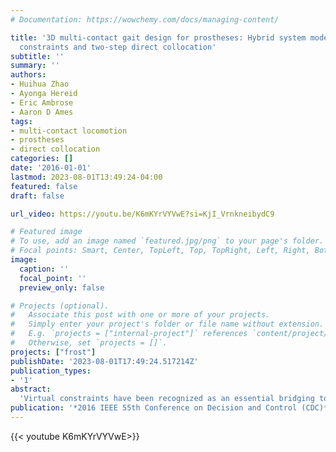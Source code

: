 ```yaml
---
# Documentation: https://wowchemy.com/docs/managing-content/

title: '3D multi-contact gait design for prostheses: Hybrid system models, virtual
  constraints and two-step direct collocation'
subtitle: ''
summary: ''
authors:
- Huihua Zhao
- Ayonga Hereid
- Eric Ambrose
- Aaron D Ames
tags: 
- multi-contact locomotion
- prostheses
- direct collocation
categories: []
date: '2016-01-01'
lastmod: 2023-08-01T13:49:24-04:00
featured: false
draft: false

url_video: https://youtu.be/K6mKYrVYVwE?si=KjI_VrnkneibydC9

# Featured image
# To use, add an image named `featured.jpg/png` to your page's folder.
# Focal points: Smart, Center, TopLeft, Top, TopRight, Left, Right, BottomLeft, Bottom, BottomRight.
image:
  caption: ''
  focal_point: ''
  preview_only: false

# Projects (optional).
#   Associate this post with one or more of your projects.
#   Simply enter your project's folder or file name without extension.
#   E.g. `projects = ["internal-project"]` references `content/project/deep-learning/index.md`.
#   Otherwise, set `projects = []`.
projects: ["frost"]
publishDate: '2023-08-01T17:49:24.517214Z'
publication_types:
- '1'
abstract: 
  'Virtual constraints have been recognized as an essential bridging tool which has the potential to translate rich nonlinear bipedal control methodologies to the control of prostheses. In this paper, we propose a hybrid system model based two-step direct collocation approach to automatically generate three-dimensional (3D) human-like multi-contact prosthetic gaits (via virtual constraints) for an asymmetric amputee-prosthesis system model. Unimpaired human locomotion is studied first to provide a reference for this gait design method. Specific requirements—such as amputee comfortability, human-likeness, physical limitations for hardware implementation—are then discussed explicitly in order to quantify a well-designed prosthetic gait. A 29 degrees of freedom 3D unsymmetrical bipedal robotic model is considered to model the asymmetric amputee-prosthesis system. Imposing the prosthetic gait requirements as nonlinear constraints and utilizing the asymmetric 3D hybrid system model, a two-step direct collocation based optimization method is proposed to generate 3D prosthetic gaits automatically. The resulting prosthetic gait is analyzed in detail, showing the designed multi-contact gait is human-like, formally stable and optimal w.r.t the requirements.'
publication: '*2016 IEEE 55th Conference on Decision and Control (CDC)*'
---
```


{{< youtube K6mKYrVYVwE>}}